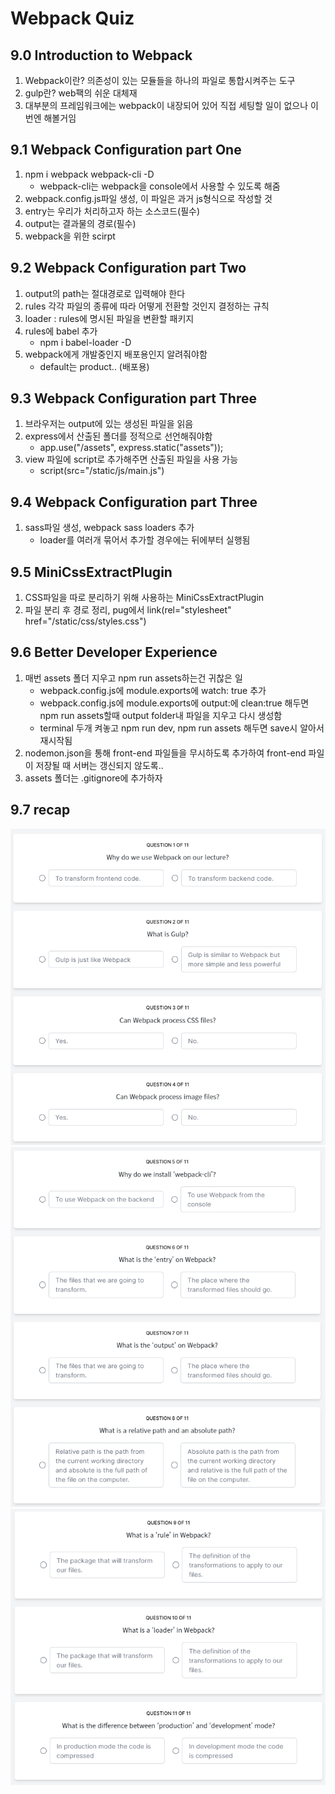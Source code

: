# Webpack Quiz

## 9.0 Introduction to Webpack

1. Webpack이란? 의존성이 있는 모듈들을 하나의 파일로 통합시켜주는 도구
2. gulp란? web팩의 쉬운 대체재
3. 대부분의 프레임워크에는 webpack이 내장되어 있어 직접 세팅할 일이 없으나 이번엔 해볼거임

## 9.1 Webpack Configuration part One

1. npm i webpack webpack-cli -D
   - webpack-cli는 webpack을 console에서 사용할 수 있도록 해줌
2. webpack.config.js파일 생성, 이 파일은 과거 js형식으로 작성할 것
3. entry는 우리가 처리하고자 하는 소스코드(필수)
4. output는 결과물의 경로(필수)
5. webpack을 위한 scirpt

## 9.2 Webpack Configuration part Two

1. output의 path는 절대경로로 입력해야 한다
2. rules 각각 파일의 종류에 따라 어떻게 전환할 것인지 결정하는 규칙
3. loader : rules에 명시된 파일을 변환할 패키지
4. rules에 babel 추가
   - npm i babel-loader -D
5. webpack에게 개발중인지 배포용인지 알려줘야함
   - default는 product.. (배포용)

## 9.3 Webpack Configuration part Three

1. 브라우저는 output에 있는 생성된 파일을 읽음
2. express에서 산출된 폴더를 정적으로 선언해줘야함
   - app.use("/assets", express.static("assets"));
3. view 파일에 script로 추가해주면 산출된 파일을 사용 가능
   - script(src="/static/js/main.js")

## 9.4 Webpack Configuration part Three

1. sass파일 생성, webpack sass loaders 추가
   - loader를 여러개 묶어서 추가할 경우에는 뒤에부터 실행됨

## 9.5 MiniCssExtractPlugin

1. CSS파일을 따로 분리하기 위해 사용하는 MiniCssExtractPlugin
2. 파일 분리 후 경로 정리, pug에서 link(rel="stylesheet" href="/static/css/styles.css")

## 9.6 Better Developer Experience

1. 매번 assets 폴더 지우고 npm run assets하는건 귀찮은 일
   - webpack.config.js에 module.exports에 watch: true 추가
   - webpack.config.js에 module.exports에 output:에 clean:true 해두면 npm run assets할때 output folder내 파일을 지우고 다시 생성함
   - terminal 두개 켜놓고 npm run dev, npm run assets 해두면 save시 알아서 재시작됨
2. nodemon.json을 통해 front-end 파일들을 무시하도록 추가하여 front-end 파일이 저장될 때 서버는 갱신되지 않도록..
3. assets 폴더는 .gitignore에 추가하자

## 9.7 recap

![Webpack](img/9.0~9.7.PNG)
![Webpack](<img/9.0~9.7(2).PNG>)
![Webpack](<img/9.0~9.7(3).PNG>)

